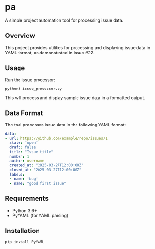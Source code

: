 # pa

A simple project automation tool for processing issue data.

## Overview

This project provides utilities for processing and displaying issue data in YAML format, as demonstrated in issue #22.

## Usage

Run the issue processor:

```bash
python3 issue_processor.py
```

This will process and display sample issue data in a formatted output.

## Data Format

The tool processes issue data in the following YAML format:

```yaml
data:
- url: https://github.com/example/repo/issues/1
  state: "open"
  draft: false
  title: "Issue title"
  number: 1
  author: username
  created_at: "2025-03-27T12:00:00Z"
  closed_at: "2025-03-27T12:00:00Z"
  labels:
  - name: "bug"
  - name: "good first issue"
```

## Requirements

- Python 3.6+
- PyYAML (for YAML parsing)

## Installation

```bash
pip install PyYAML
```